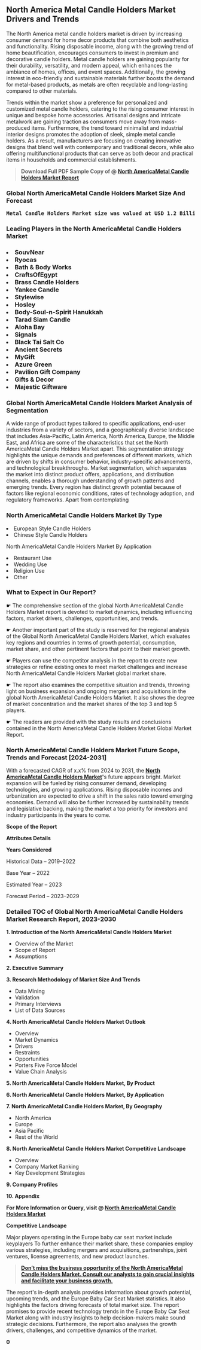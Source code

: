 <p><h2>North America Metal Candle Holders Market Drivers and Trends</h2><p>The North America metal candle holders market is driven by increasing consumer demand for home decor products that combine both aesthetics and functionality. Rising disposable income, along with the growing trend of home beautification, encourages consumers to invest in premium and decorative candle holders. Metal candle holders are gaining popularity for their durability, versatility, and modern appeal, which enhances the ambiance of homes, offices, and event spaces. Additionally, the growing interest in eco-friendly and sustainable materials further boosts the demand for metal-based products, as metals are often recyclable and long-lasting compared to other materials.</p><p>Trends within the market show a preference for personalized and customized metal candle holders, catering to the rising consumer interest in unique and bespoke home accessories. Artisanal designs and intricate metalwork are gaining traction as consumers move away from mass-produced items. Furthermore, the trend toward minimalist and industrial interior designs promotes the adoption of sleek, simple metal candle holders. As a result, manufacturers are focusing on creating innovative designs that blend well with contemporary and traditional decors, while also offering multifunctional products that can serve as both decor and practical items in households and commercial establishments.</p></p><blockquote id="" class=""><strong>Download Full PDF Sample Copy of @&nbsp;<a href="https://www.verifiedmarketreports.com/download-sample/?rid=687828&utm_source=GitHub-Jan&utm_medium=251" target="_blank">North AmericaMetal Candle Holders Market Report</a>&nbsp;&nbsp;</strong></blockquote><h3 id="" class=""><strong>Global&nbsp;North AmericaMetal Candle Holders Market Size And Forecast</strong></h3><pre class="reader-text-block__code-block"><strong>Metal Candle Holders Market size was valued at USD 1.2 Billion in 2022 and is projected to reach USD 1.8 Billion by 2030, growing at a CAGR of 6.5% from 2024 to 2030.</strong></pre><h3 id="" class="">Leading Players in the&nbsp;North AmericaMetal Candle Holders Market</h3><h3 class=""></Li><Li>SouvNear</Li><Li> Ryocas</Li><Li> Bath & Body Works</Li><Li> CraftsOfEgypt</Li><Li> Brass Candle Holders</Li><Li> Yankee Candle</Li><Li> Stylewise</Li><Li> Hosley</Li><Li> Body-Soul-n-Spirit Hanukkah</Li><Li> Tarad Siam Candle</Li><Li> Aloha Bay</Li><Li> Signals</Li><Li> Black Tai Salt Co</Li><Li> Ancient Secrets</Li><Li> MyGift</Li><Li> Azure Green</Li><Li> Pavilion Gift Company</Li><Li> Gifts & Decor</Li><Li> Majestic Giftware</h3><h3 id="" class="">Global&nbsp;North AmericaMetal Candle Holders Market Analysis of Segmentation</h3><p id="" class="">A wide range of product types tailored to specific applications, end-user industries from a variety of sectors, and a geographically diverse landscape that includes Asia-Pacific, Latin America, North America, Europe, the Middle East, and Africa are some of the characteristics that set the North AmericaMetal Candle Holders Market apart. This segmentation strategy highlights the unique demands and preferences of different markets, which are driven by shifts in consumer behavior, industry-specific advancements, and technological breakthroughs. Market segmentation, which separates the market into distinct product offers, applications, and distribution channels, enables a thorough understanding of growth patterns and emerging trends. Every region has distinct growth potential because of factors like regional economic conditions, rates of technology adoption, and regulatory frameworks. Apart from contemplating</p><h3 id="" class="">North AmericaMetal Candle Holders Market&nbsp;By Type</h3><p></Li><Li>European Style Candle Holders</Li><Li> Chinese Style Candle Holders</p><div class="" data-test-id=""><p>North AmericaMetal Candle Holders Market&nbsp;By Application</p></div><p class=""></Li><Li>Restaurant Use</Li><Li> Wedding Use</Li><Li> Religion Use</Li><Li> Other</p><div class="" data-test-id=""><h3><span class="">What to Expect in Our Report?</span></h3></div><div class="" data-test-id=""><p><span class="">☛ The comprehensive section of the global North AmericaMetal Candle Holders Market report is devoted to market dynamics, including influencing factors, market drivers, challenges, opportunities, and trends.</span></p></div><div class="" data-test-id=""><p><span class="">☛ Another important part of the study is reserved for the regional analysis of the Global North AmericaMetal Candle Holders Market, which evaluates key regions and countries in terms of growth potential, consumption, market share, and other pertinent factors that point to their market growth.</span></p></div><div class="" data-test-id=""><p><span class="">☛ Players can use the competitor analysis in the report to create new strategies or refine existing ones to meet market challenges and increase North AmericaMetal Candle Holders Market global market share.</span></p></div><div class="" data-test-id=""><p><span class="">☛ The report also examines the competitive situation and trends, throwing light on business expansion and ongoing mergers and acquisitions in the global North AmericaMetal Candle Holders Market. It also shows the degree of market concentration and the market shares of the top 3 and top 5 players.</span></p></div><div class="" data-test-id=""><p><span class="">☛ The readers are provided with the study results and conclusions contained in the North AmericaMetal Candle Holders Market Global Market Report.</span></p></div><div class="" data-test-id=""><h3><span class="">North AmericaMetal Candle Holders Market Future Scope, Trends and Forecast [2024-2031]</span></h3></div><div class="" data-test-id=""><p><span class="">With a forecasted CAGR of x.x% from 2024 to 2031, the <strong><a href="https://www.verifiedmarketreports.com/download-sample/?rid=687828&utm_source=GitHub-Jan&utm_medium=251" target="_blank">North AmericaMetal Candle Holders Market</a>'</strong>s future appears bright. Market expansion will be fueled by rising consumer demand, developing technologies, and growing applications. Rising disposable incomes and urbanization are expected to drive a shift in the sales ratio toward emerging economies. Demand will also be further increased by sustainability trends and legislative backing, making the market a top priority for investors and industry participants in the years to come.</span></p><p id="ember66" class="ember-view reader-text-block__paragraph"><strong>Scope of the Report</strong></p><p id="ember67" class="ember-view reader-text-block__paragraph"><strong>Attributes Details</strong></p><p id="ember68" class="ember-view reader-text-block__paragraph"><strong>Years Considered</strong></p><p id="ember69" class="ember-view reader-text-block__paragraph">Historical Data &ndash; 2019&ndash;2022</p><p id="ember70" class="ember-view reader-text-block__paragraph">Base Year &ndash; 2022</p><p id="ember71" class="ember-view reader-text-block__paragraph">Estimated Year &ndash; 2023</p><p id="ember72" class="ember-view reader-text-block__paragraph">Forecast Period &ndash; 2023&ndash;2029</p></div><h3 id="" class="">Detailed TOC of Global North AmericaMetal Candle Holders Market Research Report, 2023-2030</h3><p id="" class=""><strong>1. Introduction of the North AmericaMetal Candle Holders Market</strong></p><ul><li>Overview of the Market</li><li>Scope of Report</li><li>Assumptions</li></ul><p id="" class=""><strong>2. Executive Summary</strong></p><p id="" class=""><strong>3. Research Methodology of Market Size And Trends</strong></p><ul><li>Data Mining</li><li>Validation</li><li>Primary Interviews</li><li>List of Data Sources</li></ul><p id="" class=""><strong>4. North AmericaMetal Candle Holders Market Outlook</strong></p><ul><li>Overview</li><li>Market Dynamics</li><li>Drivers</li><li>Restraints</li><li>Opportunities</li><li>Porters Five Force Model</li><li>Value Chain Analysis</li></ul><p id="" class=""><strong>5. North AmericaMetal Candle Holders Market, By Product</strong></p><p id="" class=""><strong>6. North AmericaMetal Candle Holders Market, By Application</strong></p><p id="" class=""><strong>7. North AmericaMetal Candle Holders Market, By Geography</strong></p><ul><li>North America</li><li>Europe</li><li>Asia Pacific</li><li>Rest of the World</li></ul><p id="" class=""><strong>8. North AmericaMetal Candle Holders Market Competitive Landscape</strong></p><ul><li>Overview</li><li>Company Market Ranking</li><li>Key Development Strategies</li></ul><p id="" class=""><strong>9. Company Profiles</strong></p><p id="" class=""><strong>10. Appendix</strong></p><p><strong>For More Information or Query, visit&nbsp;@ <a href="https://www.verifiedmarketreports.com/product/metal-candle-holders-market/" target="_blank">North AmericaMetal Candle Holders Market</a></strong></p><p id="ember61" class="ember-view reader-text-block__paragraph"><strong>Competitive Landscape</strong></p><p id="ember62" class="ember-view reader-text-block__paragraph">Major players operating in the Europe baby car seat market include keyplayers To further enhance their market share, these companies employ various strategies, including mergers and acquisitions, partnerships, joint ventures, license agreements, and new product launches.</p><blockquote id="ember63" class="ember-view reader-text-block__blockquote"><strong><a href="https://www.verifiedmarketreports.com/download-sample/?rid=687828&utm_source=GitHub-Jan&utm_medium=251" target="_blank">Don&rsquo;t miss the business opportunity of the North AmericaMetal Candle Holders Market. Consult our analysts to gain crucial insights and facilitate your business growth.</a></strong></blockquote><p id="ember64" class="ember-view reader-text-block__paragraph">The report's in-depth analysis provides information about growth potential, upcoming trends, and the Europe Baby Car Seat Market statistics. It also highlights the factors driving forecasts of total market size. The report promises to provide recent technology trends in the Europe Baby Car Seat Market along with industry insights to help decision-makers make sound strategic decisions. Furthermore, the report also analyses the growth drivers, challenges, and competitive dynamics of the market.</p><p class="ember-view reader-text-block__paragraph"><strong>0</strong></p>
